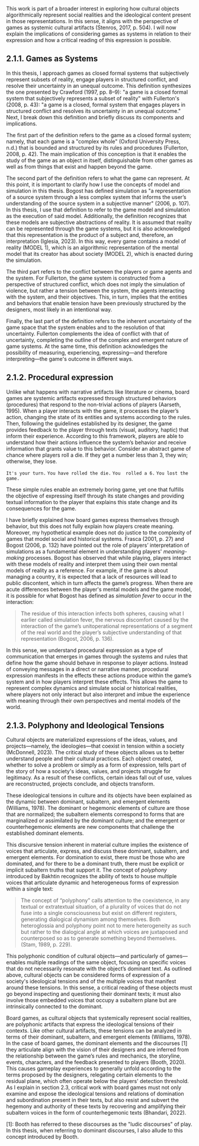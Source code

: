 This work is part of a broader interest in exploring how cultural objects algorithmically represent social realities and the ideological content present in those representations. In this sense, it aligns with the perspective of games as systemic cultural artifacts (Stenros, 2017, p. 504). I will now explain the implications of considering games as systems in relation to their expression and how a critical reading of this expression is possible.
## 2.1.1. Games as Systems
In this thesis, I approach games as closed formal systems that subjectively represent subsets of reality, engage players in structured conflict, and resolve their uncertainty in an unequal outcome. This definition synthesizes the one presented by Crawford (1997, pp. 8–9): "a game is a closed formal system that subjectively represents a subset of reality" with Fullerton's (2008, p. 43): "a game is a closed, formal system that engages players in structured conflict and resolves its uncertainty in an unequal outcome." Next, I break down this definition and briefly discuss its components and implications.

The first part of the definition refers to the game as a closed formal system; namely, that each game is a "complex whole" (Oxford University Press, n.d.) that is bounded and structured by its rules and procedures (Fullerton, 2008, p. 42). The main implication of this conception is that it enables the study of the game as an object in itself, distinguishable from other games as well as from things that exist and happen beyond the game.

The second part of the definition refers to what the game can represent. At this point, it is important to clarify how I use the concepts of model and simulation in this thesis. Bogost has defined simulation as "a representation of a source system through a less complex system that informs the user’s understanding of the source system in a subjective manner" (2006, p. 107). In this thesis, I use that definition to refer to the game model and simulation as the execution of said model. Additionally, the definition recognizes that these models are subjective abstractions of reality. It is assumed that reality can be represented through the game systems, but it is also acknowledged that this representation is the product of a subject and, therefore, an interpretation (Iglesia, 2023). In this way, every game contains a model of reality (MODEL 1), which is an algorithmic representation of the mental model that its creator has about society (MODEL 2), which is enacted during the simulation.

The third part refers to the conflict between the players or game agents and the system. For Fullerton, the game system is constructed from a perspective of structured conflict, which does not imply the simulation of violence, but rather a tension between the system, the agents interacting with the system, and their objectives. This, in turn, implies that the entities and behaviors that enable tension have been previously structured by the designers, most likely in an intentional way.

Finally, the last part of the definition refers to the inherent uncertainty of the game space that the system enables and to the resolution of that uncertainty. Fullerton complements the idea of conflict with that of uncertainty, completing the outline of the complex and emergent nature of game systems. At the same time, this definition acknowledges the possibility of measuring, experiencing, expressing—and therefore interpreting—the game's outcome in different ways.
## 2.1.2. Procedural expression
Unlike what happens with narrative artifacts like literature or cinema, board games are systemic artifacts expressed through structured behaviors (procedures) that respond to the non-trivial actions of players (Aarseth, 1995). When a player interacts with the game, it processes the player’s action, changing the state of its entities and systems according to the rules. Then, following the guidelines established by its designer, the game provides feedback to the player through texts (visual, auditory, haptic) that inform their experience. According to this framework, players are able to understand how their actions influence the system’s behavior and receive information that grants value to this behavior. Consider an abstract game of chance where players roll a die. If they get a number less than 3, they win; otherwise, they lose.

``It's your turn.``
``You have rolled the die.``
``You  rolled a 6.``
``You lost the game.``

These simple rules enable an extremely boring game, yet one that fulfills the objective of expressing itself through its state changes and providing textual information to the player that explains this state change and its consequences for the game.

I have briefly explained how board games express themselves through behavior, but this does not fully explain how players create meaning. Moreover, my hypothetical example does not do justice to the complexity of games that model social and historical systems. Frasca (2001, p. 27) and Bogost (2006, p. 132) have pointed out the role of players’ interpretation of simulations as a fundamental element in understanding players' _meaning-making_ processes. Bogost has observed that while playing, players interact with these models of reality and interpret them using their own mental models of reality as a reference. For example, if the game is about managing a country, it is expected that a lack of resources will lead to public discontent, which in turn affects the game’s progress. When there are acute differences between the player's mental models and the game model, it is possible for what Bogost has defined as _simulation fever_ to occur in the interaction:

>The residue of this interaction infects both spheres, causing what I earlier called simulation fever, the nervous discomfort caused by the interaction of the game’s unitoperational representations of a segment of the real world and the player’s subjective understanding of that representation (Bogost, 2006, p. 136).

In this sense, we understand procedural expression as a type of communication that emerges in games through the systems and rules that define how the game should behave in response to player actions. Instead of conveying messages in a direct or narrative manner, procedural expression manifests in the effects these actions produce within the game’s system and in how players interpret these effects. This allows the game to represent complex dynamics and simulate social or historical realities, where players not only interact but also interpret and imbue the experience with meaning through their own perspectives and mental models of the world.
## 2.1.3. Polyphony and Ideological Tensions
Cultural objects are materialized expressions of the ideas, values, and projects—namely, the ideologies—that coexist in tension within a society (McDonnell, 2023). The critical study of these objects allows us to better understand people and their cultural practices. Each object created, whether to solve a problem or simply as a form of expression, tells part of the story of how a society's ideas, values, and projects struggle for legitimacy. As a result of these conflicts, certain ideas fall out of use, values are reconstructed, projects conclude, and objects transform.

These ideological tensions in culture and its objects have been explained as the dynamic between dominant, subaltern, and emergent elements (Williams, 1978). The dominant or hegemonic elements of culture are those that are normalized; the subaltern elements correspond to forms that are marginalized or assimilated by the dominant culture; and the emergent or counterhegemonic elements are new components that challenge the established dominant elements.

This discursive tension inherent in material culture implies the existence of voices that articulate, express, and discuss these dominant, subaltern, and emergent elements. For domination to exist, there must be those who are dominated, and for there to be a dominant truth, there must be explicit or implicit subaltern truths that support it. The concept of _polyphony_ introduced by Bakhtin recognizes the ability of texts to house multiple voices that articulate dynamic and heterogeneous forms of expression within a single text:

>The concept of “polyphony” calls attention to the coexistence, in any textual or extratextual situation, of a plurality of voices that do not fuse into a single consciousness but exist on different registers, generating dialogical dynamism among themselves. Both heteroglossia and polyphony point not to mere heterogeneity as such but rather to the dialogical angle at which voices are juxtaposed and counterposed so as to generate something beyond themselves. (Stam, 1989, p. 229).

This polyphonic condition of cultural objects—and particularly of games—enables multiple readings of the same object, focusing on specific voices that do not necessarily resonate with the object’s dominant text. As outlined above, cultural objects can be considered forms of expression of a society's ideological tensions and of the multiple voices that manifest around these tensions. In this sense, a critical reading of these objects must go beyond inspecting and questioning their dominant texts; it must also involve those embedded voices that occupy a subaltern plane but are intrinsically connected to the dominant. 

Board games, as cultural objects that systemically represent social realities, are polyphonic artifacts that express the ideological tensions of their contexts. Like other cultural artifacts, these tensions can be analyzed in terms of their dominant, subaltern, and emergent elements (Williams, 1978). In the case of board games, the dominant elements and the discourses [1] they articulate align with the vision of their designers and are inferred from the relationship between the game’s rules and mechanics, the storyline, events, characters, and the feedback presented to players (Booth, 2020). This causes gameplay experiences to generally unfold according to the terms proposed by the designers, relegating certain elements to the residual plane, which often operate below the players' detection threshold. As I explain in section 2.3, critical work with board games must not only examine and expose the ideological tensions and relations of domination and subordination present in their texts, but also resist and subvert the hegemony and authority of these texts by recovering and amplifying their subaltern voices in the form of counterhegemonic texts (Bhandari, 2022).

[1]: Booth has referred to these discourses as the "ludic discourses" of play. In this thesis, when referring to dominant discourses, I also allude to this concept introduced by Booth.